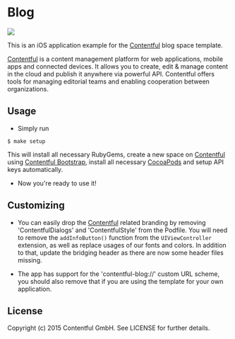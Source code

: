 # Blog

[![](https://assets.contentful.com/7clmb9ye18e7/9prTbbpxsWgQ0K6qAEyY6/cd3d2a09a6110ce61d06cea59d4cf62a/download-store.svg)](https://itunes.apple.com/app/id962456216)

This is an iOS application example for the [Contentful][1] blog space template.

[Contentful][1] is a content management platform for web applications, mobile apps and connected devices. It allows you to create, edit & manage content in the cloud and publish it anywhere via powerful API. Contentful offers tools for managing editorial teams and enabling cooperation between organizations.

## Usage

- Simply run

```
$ make setup
```

This will install all necessary RubyGems, create a new space on [Contentful][1] using 
[Contentful Bootstrap][3], install all necessary [CocoaPods][2] and setup API keys automatically.

- Now you're ready to use it!

## Customizing

- You can easily drop the [Contentful][1] related branding by removing 'ContentfulDialogs' and 'ContentfulStyle' from the Podfile. You will need to remove the `addInfoButton()` function from the `UIViewController` extension, as well as replace usages of our fonts and colors. In addition to that, update the bridging header as there are now some header files missing.

- The app has support for the 'contentful-blog://' custom URL scheme, you should also remove that if you are using the template for your own application.

## License

Copyright (c) 2015 Contentful GmbH. See LICENSE for further details.


[1]: https://www.contentful.com
[2]: http://cocoapods.org
[3]: https://github.com/contentful-labs/contentful-bootstrap.rb
